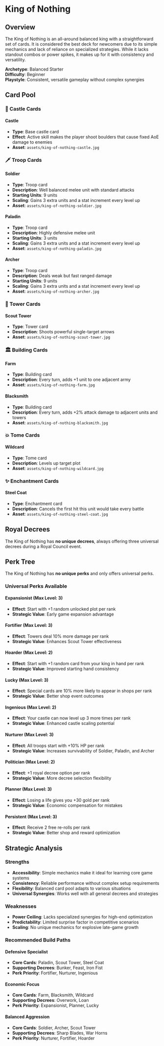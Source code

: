 # King of Nothing

## Overview

The King of Nothing is an all-around balanced king with a straightforward set of cards. It is considered the best deck for newcomers due to its simple mechanics and lack of reliance on specialized strategies. While it lacks standout combos or power spikes, it makes up for it with consistency and versatility.

**Archetype**: Balanced Starter  
**Difficulty**: Beginner  
**Playstyle**: Consistent, versatile gameplay without complex synergies

## Card Pool

### 🏰 Castle Cards

#### Castle

- **Type**: Base castle card
- **Effect**: Active skill makes the player shoot boulders that cause fixed AoE damage to enemies
- **Asset**: `assets/king-of-nothing-castle.jpg`

### 🗡 Troop Cards

#### Soldier

- **Type**: Troop card
- **Description**: Well balanced melee unit with standard attacks
- **Starting Units**: 9 units
- **Scaling**: Gains 3 extra units and a stat increment every level up
- **Asset**: `assets/king-of-nothing-soldier.jpg`

#### Paladin

- **Type**: Troop card
- **Description**: Highly defensive melee unit
- **Starting Units**: 3 units
- **Scaling**: Gains 3 extra units and a stat increment every level up
- **Asset**: `assets/king-of-nothing-paladin.jpg`

#### Archer

- **Type**: Troop card
- **Description**: Deals weak but fast ranged damage
- **Starting Units**: 9 units
- **Scaling**: Gains 3 extra units and a stat increment every level up
- **Asset**: `assets/king-of-nothing-archer.jpg`

### 🗼 Tower Cards

#### Scout Tower

- **Type**: Tower card
- **Description**: Shoots powerful single-target arrows
- **Asset**: `assets/king-of-nothing-scout-tower.jpg`

### 🏛️ Building Cards

#### Farm

- **Type**: Building card
- **Description**: Every turn, adds +1 unit to one adjacent army
- **Asset**: `assets/king-of-nothing-farm.jpg`

#### Blacksmith

- **Type**: Building card
- **Description**: Every turn, adds +2% attack damage to adjacent units and towers
- **Asset**: `assets/king-of-nothing-blacksmith.jpg`

### 💥 Tome Cards

#### Wildcard

- **Type**: Tome card
- **Description**: Levels up target plot
- **Asset**: `assets/king-of-nothing-wildcard.jpg`

### ✨ Enchantment Cards

#### Steel Coat

- **Type**: Enchantment card
- **Description**: Cancels the first hit this unit would take every battle
- **Asset**: `assets/king-of-nothing-steel-coat.jpg`

## Royal Decrees

The King of Nothing has **no unique decrees**, always offering three universal decrees during a Royal Council event.

## Perk Tree

The King of Nothing has **no unique perks** and only offers universal perks.

### Universal Perks Available

#### Expansionist (Max Level: 3)

- **Effect**: Start with +1 random unlocked plot per rank
- **Strategic Value**: Early game expansion advantage

#### Fortifier (Max Level: 3)

- **Effect**: Towers deal 10% more damage per rank
- **Strategic Value**: Enhances Scout Tower effectiveness

#### Hoarder (Max Level: 2)

- **Effect**: Start with +1 random card from your king in hand per rank
- **Strategic Value**: Improved starting hand consistency

#### Lucky (Max Level: 3)

- **Effect**: Special cards are 10% more likely to appear in shops per rank
- **Strategic Value**: Better shop event outcomes

#### Ingenious (Max Level: 2)

- **Effect**: Your castle can now level up 3 more times per rank
- **Strategic Value**: Enhanced castle scaling potential

#### Nurturer (Max Level: 3)

- **Effect**: All troops start with +10% HP per rank
- **Strategic Value**: Increases survivability of Soldier, Paladin, and Archer

#### Politician (Max Level: 2)

- **Effect**: +1 royal decree option per rank
- **Strategic Value**: More decree selection flexibility

#### Planner (Max Level: 3)

- **Effect**: Losing a life gives you +30 gold per rank
- **Strategic Value**: Economic compensation for mistakes

#### Persistent (Max Level: 3)

- **Effect**: Receive 2 free re-rolls per rank
- **Strategic Value**: Better shop and reward optimization

## Strategic Analysis

### Strengths

- **Accessibility**: Simple mechanics make it ideal for learning core game systems
- **Consistency**: Reliable performance without complex setup requirements
- **Flexibility**: Balanced card pool adapts to various situations
- **Universal Synergies**: Works well with all general decrees and strategies

### Weaknesses

- **Power Ceiling**: Lacks specialized synergies for high-end optimization
- **Predictability**: Limited surprise factor in competitive scenarios
- **Scaling**: No unique mechanics for explosive late-game growth

### Recommended Build Paths

#### Defensive Specialist

- **Core Cards**: Paladin, Scout Tower, Steel Coat
- **Supporting Decrees**: Bunker, Feast, Iron Fist
- **Perk Priority**: Fortifier, Nurturer, Ingenious

#### Economic Focus

- **Core Cards**: Farm, Blacksmith, Wildcard
- **Supporting Decrees**: Overwork, Loan
- **Perk Priority**: Expansionist, Planner, Lucky

#### Balanced Aggression

- **Core Cards**: Soldier, Archer, Scout Tower
- **Supporting Decrees**: Sharp Blades, War Horns
- **Perk Priority**: Nurturer, Fortifier, Hoarder
